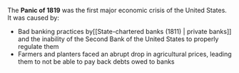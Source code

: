 The **Panic of 1819** was the first major economic crisis of the United States. It was caused by:
- Bad banking practices by[[State-chartered banks (1811) | private banks]] and the inability of the Second Bank of the United States to properly regulate them
- Farmers and planters faced an abrupt drop in agricultural prices, leading them to not be able to pay back debts owed to banks